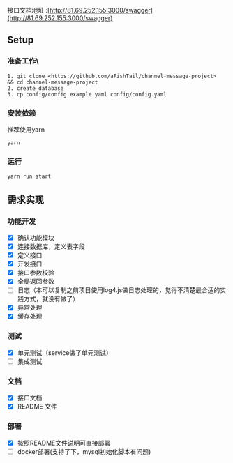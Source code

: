 接口文档地址 :[http://81.69.252.155:3000/swagger](http://81.69.252.155:3000/swagger)
## Setup

### 准备工作\

```
1. git clone <https://github.com/aFishTail/channel-message-project>  && cd channel-message-project
2. create database
3. cp config/config.example.yaml config/config.yaml
```

### 安装依赖

推荐使用yarn

```
yarn
```

### 运行

```
yarn run start
```

## 需求实现

### 功能开发

- [x] 确认功能模块
- [x] 连接数据库，定义表字段
- [x] 定义接口
- [x] 开发接口
- [x] 接口参数校验
- [x] 全局返回参数
- [ ] 日志（本可以复制之前项目使用log4.js做日志处理的，觉得不清楚最合适的实践方式，就没有做了）
- [x] 异常处理
- [x] 缓存处理

### 测试

- [x] 单元测试（service做了单元测试）
- [ ] 集成测试

### 文档

- [x] 接口文档
- [x] README 文件

### 部署

- [x] 按照README文件说明可直接部署
- [ ] docker部署(支持了下，mysql初始化脚本有问题)

